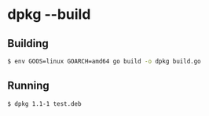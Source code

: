 # dpkg --build

## Building

```sh
$ env GOOS=linux GOARCH=amd64 go build -o dpkg build.go
```

## Running

```sh
$ dpkg 1.1-1 test.deb
```
